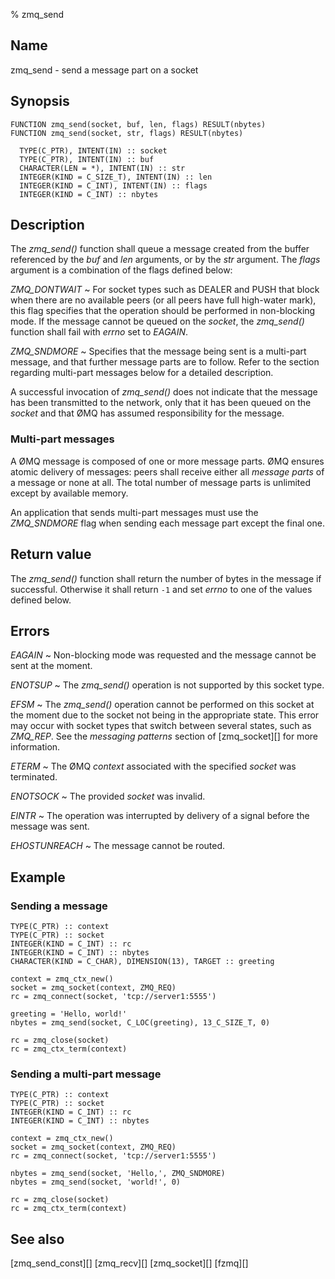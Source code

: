 % zmq_send


Name
----

zmq_send - send a message part on a socket


Synopsis
--------

~~~{.synopsis}
FUNCTION zmq_send(socket, buf, len, flags) RESULT(nbytes)
FUNCTION zmq_send(socket, str, flags) RESULT(nbytes)

  TYPE(C_PTR), INTENT(IN) :: socket
  TYPE(C_PTR), INTENT(IN) :: buf
  CHARACTER(LEN = *), INTENT(IN) :: str
  INTEGER(KIND = C_SIZE_T), INTENT(IN) :: len
  INTEGER(KIND = C_INT), INTENT(IN) :: flags
  INTEGER(KIND = C_INT) :: nbytes
~~~


Description
-----------

The *zmq_send()* function shall queue a message created from the buffer
referenced by the _buf_ and _len_ arguments, or by the _str_ argument.  The
_flags_ argument is a combination of the flags defined below:

*ZMQ_DONTWAIT*
  ~ For socket types such as DEALER and PUSH that block when there are no
    available peers (or all peers have full high-water mark), this flag
    specifies that the operation should be performed in non-blocking mode. If
    the message cannot be queued on the _socket_, the *zmq_send()* function
    shall fail with _errno_ set to *EAGAIN*.

*ZMQ_SNDMORE*
  ~ Specifies that the message being sent is a multi-part message, and that
    further message parts are to follow.  Refer to the section regarding
    multi-part messages below for a detailed description.

A successful invocation of *zmq_send()* does not indicate that the message has
been transmitted to the network, only that it has been queued on the _socket_
and that ØMQ has assumed responsibility for the message.

### Multi-part messages

A ØMQ message is composed of one or more message parts.  ØMQ ensures atomic
delivery of messages: peers shall receive either all _message parts_ of a
message or none at all.  The total number of message parts is unlimited except
by available memory.

An application that sends multi-part messages must use the *ZMQ_SNDMORE* flag
when sending each message part except the final one.


Return value
------------

The *zmq_send()* function shall return the number of bytes in the message if
successful.  Otherwise it shall return `-1` and set _errno_ to one of the
values defined below.


Errors
------

*EAGAIN*
  ~ Non-blocking mode was requested and the message cannot be sent at the
    moment.

*ENOTSUP*
  ~ The *zmq_send()* operation is not supported by this socket type.

*EFSM*
  ~ The *zmq_send()* operation cannot be performed on this socket at the moment
    due to the socket not being in the appropriate state.  This error may occur
    with socket types that switch between several states, such as *ZMQ_REP*.
    See the _messaging patterns_ section of [zmq_socket][] for more
    information.

*ETERM*
  ~ The ØMQ _context_ associated with the specified _socket_ was terminated.

*ENOTSOCK*
  ~ The provided _socket_ was invalid.

*EINTR*
  ~ The operation was interrupted by delivery of a signal before the message
    was sent.

*EHOSTUNREACH*
  ~ The message cannot be routed.


Example
-------

### Sending a message

~~~{.example}
TYPE(C_PTR) :: context
TYPE(C_PTR) :: socket
INTEGER(KIND = C_INT) :: rc
INTEGER(KIND = C_INT) :: nbytes
CHARACTER(KIND = C_CHAR), DIMENSION(13), TARGET :: greeting

context = zmq_ctx_new()
socket = zmq_socket(context, ZMQ_REQ)
rc = zmq_connect(socket, 'tcp://server1:5555')

greeting = 'Hello, world!'
nbytes = zmq_send(socket, C_LOC(greeting), 13_C_SIZE_T, 0)

rc = zmq_close(socket)
rc = zmq_ctx_term(context)
~~~

### Sending a multi-part message

~~~{.example}
TYPE(C_PTR) :: context
TYPE(C_PTR) :: socket
INTEGER(KIND = C_INT) :: rc
INTEGER(KIND = C_INT) :: nbytes

context = zmq_ctx_new()
socket = zmq_socket(context, ZMQ_REQ)
rc = zmq_connect(socket, 'tcp://server1:5555')

nbytes = zmq_send(socket, 'Hello,', ZMQ_SNDMORE)
nbytes = zmq_send(socket, 'world!', 0)

rc = zmq_close(socket)
rc = zmq_ctx_term(context)
~~~


See also
--------

[zmq_send_const][]
[zmq_recv][]
[zmq_socket][]
[fzmq][]
